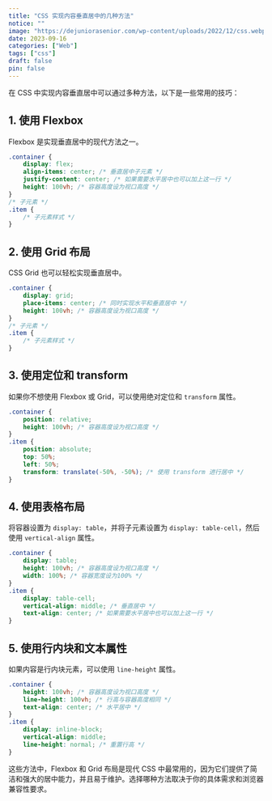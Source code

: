 ```yaml
---
title: "CSS 实现内容垂直居中的几种方法"
notice: ""
image: "https://dejuniorasenior.com/wp-content/uploads/2022/12/css.webp"
date: 2023-09-16
categories: ["Web"]
tags: ["css"]
draft: false
pin: false
---
```


在 CSS 中实现内容垂直居中可以通过多种方法，以下是一些常用的技巧：

## 1. 使用 Flexbox

Flexbox 是实现垂直居中的现代方法之一。

```css
.container {
    display: flex;
    align-items: center; /* 垂直居中子元素 */
    justify-content: center; /* 如果需要水平居中也可以加上这一行 */
    height: 100vh; /* 容器高度设为视口高度 */
}
/* 子元素 */
.item {
    /* 子元素样式 */
}
```

## 2. 使用 Grid 布局

CSS Grid 也可以轻松实现垂直居中。

```css
.container {
    display: grid;
    place-items: center; /* 同时实现水平和垂直居中 */
    height: 100vh; /* 容器高度设为视口高度 */
}
/* 子元素 */
.item {
    /* 子元素样式 */
}
```

## 3. 使用定位和 transform

如果你不想使用 Flexbox 或 Grid，可以使用绝对定位和 `transform` 属性。

```css
.container {
    position: relative;
    height: 100vh; /* 容器高度设为视口高度 */
}
.item {
    position: absolute;
    top: 50%;
    left: 50%;
    transform: translate(-50%, -50%); /* 使用 transform 进行居中 */
}
```

## 4. 使用表格布局

将容器设置为 `display: table`，并将子元素设置为 `display: table-cell`，然后使用 `vertical-align` 属性。

```css
.container {
    display: table;
    height: 100vh; /* 容器高度设为视口高度 */
    width: 100%; /* 容器宽度设为100% */
}
.item {
    display: table-cell;
    vertical-align: middle; /* 垂直居中 */
    text-align: center; /* 如果需要水平居中也可以加上这一行 */
}
```

## 5. 使用行内块和文本属性

如果内容是行内块元素，可以使用 `line-height` 属性。

```css
.container {
    height: 100vh; /* 容器高度设为视口高度 */
    line-height: 100vh; /* 行高与容器高度相同 */
    text-align: center; /* 水平居中 */
}
.item {
    display: inline-block;
    vertical-align: middle;
    line-height: normal; /* 重置行高 */
}
```

这些方法中，Flexbox 和 Grid 布局是现代 CSS 中最常用的，因为它们提供了简洁和强大的居中能力，并且易于维护。选择哪种方法取决于你的具体需求和浏览器兼容性要求。
